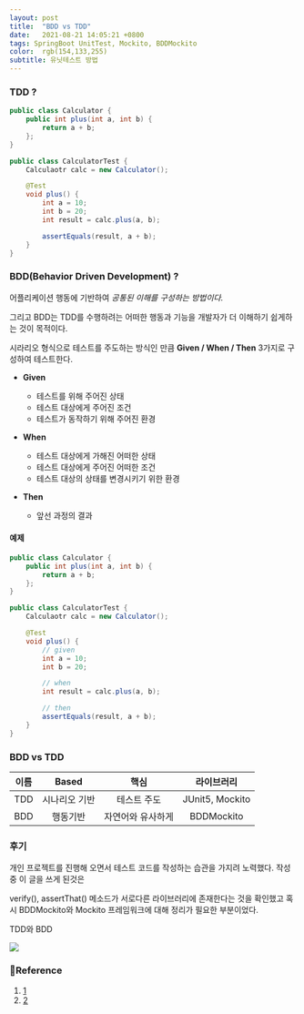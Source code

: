 ```yaml
---
layout: post
title:  "BDD vs TDD"
date:   2021-08-21 14:05:21 +0800
tags: SpringBoot UnitTest, Mockito, BDDMockito 
color:  rgb(154,133,255)
subtitle: 유닛테스트 방법
---
```

### TDD ?

```java
public class Calculator {
    public int plus(int a, int b) {
        return a + b;
    };
}

public class CalculatorTest {
    Calculaotr calc = new Calculator();

    @Test
    void plus() {
        int a = 10;
        int b = 20;
        int result = calc.plus(a, b);

        assertEquals(result, a + b);
    }
}
```


### BDD(Behavior Driven Development) ? 

어플리케이션 행동에 기반하여 *공통된 이해를 구성하는 방법이다.*

그리고 BDD는 TDD를 수행하려는 어떠한 행동과 기능을 개발자가 더 이해하기 쉽게하는 것이 목적이다.

시라리오 형식으로 테스트를 주도하는 방식인 만큼 **Given / When / Then** 3가지로 구성하여 테스트한다.

- **Given**
  - 테스트를 위해 주어진 상태
  - 테스트 대상에게 주어진 조건
  - 테스트가 동작하기 위해 주어진 환경
  
- **When**
    - 테스트 대상에게 가해진 어떠한 상태
    - 테스트 대상에게 주어진 어떠한 조건
    - 테스트 대상의 상태를 변경시키기 위한 환경
    
- **Then**
  - 앞선 과정의 결과

#### 예제
```java
public class Calculator {
    public int plus(int a, int b) {
        return a + b;
    };
}

public class CalculatorTest {
    Calculaotr calc = new Calculator();

    @Test
    void plus() {
        // given
        int a = 10;
        int b = 20;

        // when
        int result = calc.plus(a, b);

        // then
        assertEquals(result, a + b);
    }
}
```


### BDD vs TDD
|이름|Based|핵심|라이브러리|
|:---:|:---:|:---:|:---:|
|TDD|시나리오 기반|테스트 주도|JUnit5, Mockito|
|BDD|행동기반|자연어와 유사하게|BDDMockito|


### 후기
개인 프로젝트를 진행해 오면서 테스트 코드를 작성하는 습관을 가지려 노력했다. 작성중 이 글을 쓰게 된것은

verify(), assertThat() 메소드가 서로다른 라이브러리에 존재한다는 것을 확인했고 혹시 BDDMockito와 Mockito 프레임워크에 대해 
정리가 필요한 부분이었다. 

TDD와 BDD

![](https://img1.daumcdn.net/thumb/R1280x0/?scode=mtistory2&fname=https%3A%2F%2Fblog.kakaocdn.net%2Fdn%2FbDCXms%2Fbtq3gjpHufE%2FPJteGo9PBMHYudkWYer9E1%2Fimg.png)


### 🧾Reference
1. [1](https://wonit.tistory.com/493)
2. [2](http://tcpschool.com/jquery/jq_ajax_method)
